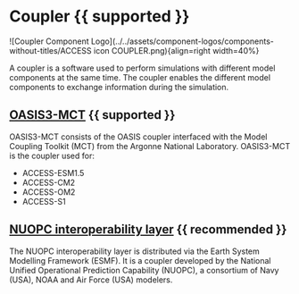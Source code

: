 # <div class="center-icons"> Coupler {{ supported }} </div>

![Coupler Component Logo](../../assets/component-logos/components-without-titles/ACCESS icon COUPLER.png){align=right width=40%}

A coupler is a software used to perform simulations with different model components at the same time. The coupler enables the different model components to exchange information during the simulation.

## <div class="center-icons"> [OASIS3-MCT][OASIS3-MCT] {{ supported }} </div>

OASIS3-MCT consists of the OASIS coupler interfaced with the Model Coupling Toolkit (MCT) from the Argonne National Laboratory. OASIS3-MCT is the coupler used for:

- ACCESS-ESM1.5
- ACCESS-CM2
- ACCESS-OM2
- ACCESS-S1

## <div class="center-icons"> [NUOPC interoperability layer][NUOPC] {{ recommended }} </div>

The NUOPC interoperability layer is distributed via the Earth System Modelling Framework (ESMF). It is a coupler developed by the National Unified Operational Prediction Capability (NUOPC), a consortium of Navy (USA), NOAA and Air Force (USA) modelers. 

[OASIS3-MCT]: https://oasis.cerfacs.fr/en/
[NUOPC]: https://earthsystemmodeling.org/nuopc/